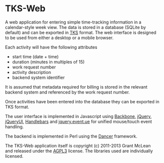 TKS-Web
=======

A web application for entering simple time-tracking information in a
calendar-style week view.  The data is stored in a database (SQLite by default)
and can be exported in [TKS](https://github.com/shoptime/tks) format.  The
web interface is designed to be used from either a desktop or a mobile
browser.

Each activity will have the following attributes

 * start time (date + time)
 * duration (minutes in multiples of 15)
 * work request number
 * activity description
 * backend system identifier

It is assumed that metadata required for billing is stored in the relevant
backend system and referenced by the work request number.

Once activities have been entered into the database they can be exported in
TKS format.

The user interface is implemented in Javascript using
[Backbone](http://backbonejs.org/), [jQuery](http://jquery.com/),
[jQueryUI](http://jqueryui.com/), [Handlebars](http://handlebarsjs.com/) and
[jquery.event.ue](https://github.com/mmikowski/jquery.event.ue) for unified
mouse/touch event handling.

The backend is implemented in Perl using the
[Dancer](http://www.perldancer.org/) framework.

The TKS-Web application itself is copyright (c) 2011-2013 Grant McLean and
released under the [AGPL3](http://opensource.org/licenses/AGPL-3.0) license.
The libraries used are individually licensed.
